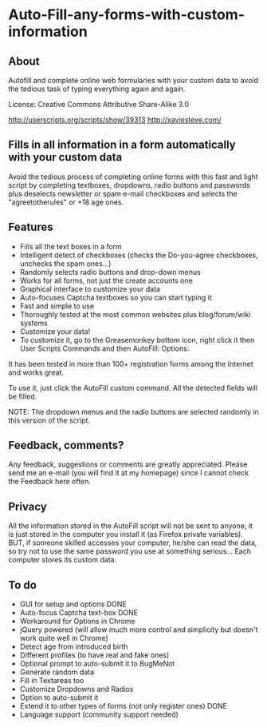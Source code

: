 # Auto-Fill-any-forms-with-custom-information


## About

Autofill and complete online web formularies with your custom data to avoid the tedious task of typing everything again and again. 

License: Creative Commons Attributive Share-Alike 3.0 

http://userscripts.org/scripts/show/39313
http://xaviesteve.com/


## Fills in all information in a form automatically with your custom data

Avoid the tedious process of completing online forms with this fast and light script by completing textboxes, dropdowns, radio buttons and passwords plus deselects newsletter or spam e-mail checkboxes and selects the "agreetotherules" or +18 age ones.


## Features

* Fills all the text boxes in a form
* Intelligent detect of checkboxes (checks the Do-you-agree checkboxes, unchecks the spam ones...)
* Randomly selects radio buttons and drop-down menus
* Works for all forms, not just the create accounts one
* Graphical interface to customize your data
* Auto-focuses Captcha textboxes so you can start typing it
* Fast and simple to use
* Thoroughly tested at the most common websites plus blog/forum/wiki systems
* Customize your data!
* To customize it, go to the Greasemonkey bottom icon, right click it then User Scripts Commands and then AutoFill: Options:

It has been tested in more than 100+ registration forms among the Internet and works great.

To use it, just click the AutoFill custom command. All the detected fields will be filled.

NOTE: The dropdown menus and the radio buttons are selected randomly in this version of the script.


## Feedback, comments?

Any feedback, suggestions or comments are greatly appreciated.
Please send me an e-mail (you will find it at my homepage) since I cannot check the Feedback here often.


## Privacy

All the information stored in the AutoFill script will not be sent to anyone,
it is just stored in the computer you install it (as Firefox private variables).
BUT, if someone skilled accesses your computer, he/she can read the data,
so try not to use the same password you use at something serious...
Each computer stores its custom data.


## To do

* GUI for setup and options DONE
* Auto-focus Captcha text-box DONE
* Workaround for Options in Chrome
* jQuery powered (will allow much more control and simplicity but doesn't work quite well in Chrome)
* Detect age from introduced birth
* Different profiles (to have real and fake ones)
* Optional prompt to auto-submit it to BugMeNot
* Generate random data
* Fill in Textareas too
* Customize Dropdowns and Radios
* Option to auto-submit it
* Extend it to other types of forms (not only register ones) DONE
* Language support (community support needed)